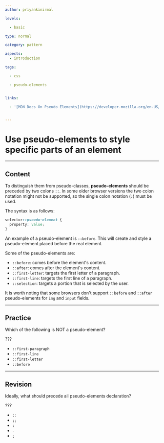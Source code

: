 ```yaml
---
author: priyankinirmal

levels:

  - basic

type: normal

category: pattern

aspects:
  - introduction

tags:

  - css

  - pseudo-elements


links:

  - '[MDN Docs On Pseudo Elements](https://developer.mozilla.org/en-US/docs/Web/CSS/Pseudo-elements){documentation}'


---
```


# Use pseudo-elements to style specific parts of an element

---
## Content

To distinguish them from pseudo-classes, **pseudo-elements** should be preceded by two colons `::`. In some older browser versions the two colon notation might not be supported, so the single colon notation (`:`) must be used.

The syntax is as follows:
```css
selector::pseudo-element {
  property: value;
}
```
An example of a pseudo-element is `::before`. This will create and style a pseudo-element placed before the real element.

Some of the pseudo-elements are:
- `::before`: comes before the element's content.
- `::after`: comes after the element's content.
- `::first-letter`: targets the first letter of a paragraph.
- `::first-line`: targets the first line of a paragraph.
- `::selection`: targets a portion that is selected by the user.

It is worth noting that some browsers don't support `::before` and `::after` pseudo-elements for `img` and `input` fields.

---
## Practice

Which of the following is NOT a pseudo-element?

???


* `::first-paragraph`
* `::first-line`
* `::first-letter`
* `::before`

---
## Revision

Ideally, what should precede all pseudo-elements declaration?

???


* `::`
* `;;`
* `:`
* `-`
* `;`
